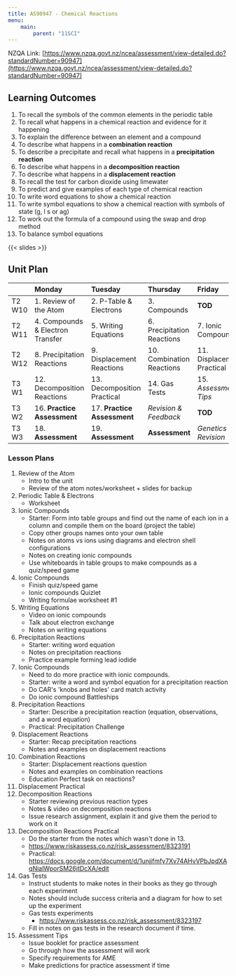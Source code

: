 ```yaml
---
title: AS90947 - Chemical Reactions
menu:
    main:
        parent: "11SCI"
---
```


NZQA Link: [https://www.nzqa.govt.nz/ncea/assessment/view-detailed.do?standardNumber=90947](https://www.nzqa.govt.nz/ncea/assessment/view-detailed.do?standardNumber=90947)

## Learning Outcomes

1. To recall the symbols of the common elements in the periodic table
2. To recall what happens in a chemical reaction and evidence for it happening
3. To explain the difference between an element and a compound
4. To describe what happens in a __combination reaction__
5. To describe a precipitate and recall what happens in a __precipitation reaction__
6. To describe what happens in a __decomposition reaction__
7. To describe what happens in a __displacement reaction__
8. To recall the test for carbon dioxide using limewater
9. To predict and give examples of each type of chemical reaction
10. To write word equations to show a chemical reaction
11. To write symbol equations to show a chemical reaction with symbols of state (g, l s or ag)
12. To work out the formula of a compound using the swap and drop method
13. To balance symbol equations

{{< slides >}}

## Unit Plan

|         | Monday                            | Tuesday                      | Thursday                    | Friday                      |
|:--------|:----------------------------------|:-----------------------------|:----------------------------|:----------------------------|
| T2 W10  | 1. Review of the Atom             | 2. P-Table & Electrons       | 3.  Compounds               | __TOD__                     |
| T2 W11  | 4. Compounds & Electron Transfer  | 5. Writing Equations         | 6. Precipitation Reactions  | 7. Ionic Compounds          |
| T2 W12  | 8. Precipitation Reactions        | 9. Displacement Reactions    | 10. Combination Reactions   | 11. Displacement Practical  |
| T3 W1   | 12. Decomposition Reactions       | 13. Decomposition Practical  | 14. Gas Tests               | 15. _Assessment Tips_       |
| T3 W2   | 16. __Practice Assessment__       | 17. __Practice Assessment__  | _Revision & Feedback_       | __TOD__                     |
| T3 W3   | 18. __Assessment__                | 19. __Assessment__           | __Assessment__              | _Genetics Revision_         |

### Lesson Plans

1. Review of the Atom
     - Intro to the unit
     - Review of the atom notes/worksheet + slides for backup
2. Periodic Table & Electrons
     - Worksheet
3. Ionic Compounds
     - Starter: Form into table groups and find out the name of each ion in a column and compile them on the board (project the table)
     - Copy other groups names onto your own table
     - Notes on atoms vs ions using diagrams and electron shell configurations
     - Notes on creating ionic compounds
     - Use whiteboards in table groups to make compounds as a quiz/speed game
4. Ionic Compounds
    - Finish quiz/speed game
    - Ionic compounds Quizlet
    - Writing formulae worksheet #1
5. Writing Equations
    - Video on ionic compounds
    - Talk about electron exchange
    - Notes on writing equations
6. Precipitation Reactions
    - Starter: writing word equation
    - Notes on precipitation reactions
    - Practice example forming lead iodide
7. Ionic Compounds
    - Need to do more practice with ionic compounds.
    - Starter: write a word and symbol equation for a precipitation reaction
    - Do CAR's 'knobs and holes' card match activity
    - Do ionic compound Battleships
8. Precipitation Reactions
    - Starter: Describe a precipitation reaction (equation, observations, and a word equation)
    - Practical: Precipitation Challenge
9. Displacement Reactions
    - Starter: Recap precipitation reactions
    - Notes and examples on displacement reactions
10. Combination Reactions
    - Starter: Displacement reactions question
    - Notes and examples on combination reactions
    - Education Perfect task on reactions?
11. Displacement Practical
12. Decomposition Reactions
    - Starter reviewing previous reaction types
    - Notes & video on decomposition reactions
    - Issue research assignment, explain it and give them the period to work on it
13. Decomposition Reactions Practical
    - Do the starter from the notes which wasn't done in 13.
    - https://www.riskassess.co.nz/risk_assessment/8323191
    - Practical: https://docs.google.com/document/d/1unjjfmfy7Xv74AHvVPbJpdXAqNialWporSM26jtDcXA/edit
14. Gas Tests
    - Instruct students to make notes in their books as they go through each experiment
    - Notes should include success criteria and a diagram for how to set up the experiment
	- Gas tests experiments
	    - https://www.riskassess.co.nz/risk_assessment/8323197
	- Fill in notes on gas tests in the research document if time.
15. Assessment Tips
	- Issue booklet for practice assessment
	- Go through how the assessment will work
	- Specify requirements for AME
	- Make predictions for practice assessment if time

